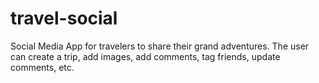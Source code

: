 # travel-social
Social Media App for travelers to share their grand adventures. The user can create a trip, add images, add comments, tag friends, update comments, etc.
